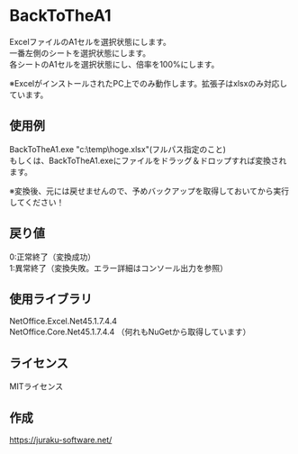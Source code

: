 # BackToTheA1
ExcelファイルのA1セルを選択状態にします。  
一番左側のシートを選択状態にします。  
各シートのA1セルを選択状態にし、倍率を100%にします。  
  
※ExcelがインストールされたPC上でのみ動作します。拡張子はxlsxのみ対応しています。

## 使用例
BackToTheA1.exe "c:\temp\hoge.xlsx"(フルパス指定のこと)  
もしくは、BackToTheA1.exeにファイルをドラッグ＆ドロップすれば変換されます。  
  
※変換後、元には戻せませんので、予めバックアップを取得しておいてから実行してください！

## 戻り値
0:正常終了（変換成功）  
1:異常終了（変換失敗。エラー詳細はコンソール出力を参照）

## 使用ライブラリ
NetOffice.Excel.Net45.1.7.4.4  
NetOffice.Core.Net45.1.7.4.4
（何れもNuGetから取得しています）

## ライセンス
MITライセンス

## 作成
https://juraku-software.net/
